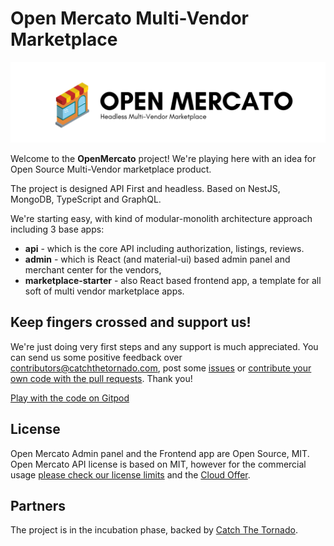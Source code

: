 # Open Mercato Multi-Vendor Marketplace

<p align="center"><img src="assets/open-mercato-logo.png" /></p>

Welcome to the **OpenMercato** project! We're playing here with an idea for Open Source Multi-Vendor marketplace product. 

The project is designed API First and headless. Based on NestJS, MongoDB, TypeScript and GraphQL.

We're starting easy, with kind of modular-monolith architecture approach including 3 base apps:

- **api** - which is the core API including authorization, listings, reviews.
- **admin** - which is React (and material-ui) based admin panel and merchant center for the vendors,
- **marketplace-starter** - also React based frontend app, a template for all soft of multi vendor marketplace apps.

## Keep fingers crossed and support us!

We're just doing very first steps and any support is much appreciated. You can send us some positive feedback over contributors@catchthetornado.com, post some <a href="https://github.com/CatchTheTornado/OpenMercato/issues">issues</a> or <a href="https://github.com/CatchTheTornado/OpenMercato/pulls">contribute your own code with the pull requests</a>. Thank you!

<a href="https://gitpod#https://github.com/CatchTheTornado/OpenMercato">Play with the code on Gitpod</a>

## License

Open Mercato Admin panel and the Frontend app are Open Source, MIT.
Open Mercato API license is based on MIT, however for the commercial usage [please check our license limits](LICENSE) and the [Cloud Offer](https://openmercato.com).

## Partners

The project is in the incubation phase, backed by <a href="catchthetornado.com">Catch The Tornado</a>.


